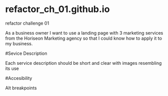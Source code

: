 # refactor_ch_01.github.io
refactor challenge 01

 As a business owner I want to use a landing page with 3 marketing services from the Horiseon Marketing agency so that I could know how to apply it to my business.

#Sevice Description

Each service description should be short and clear with images resembling its use

#Accesibility 

Alt breakpoints 
 
